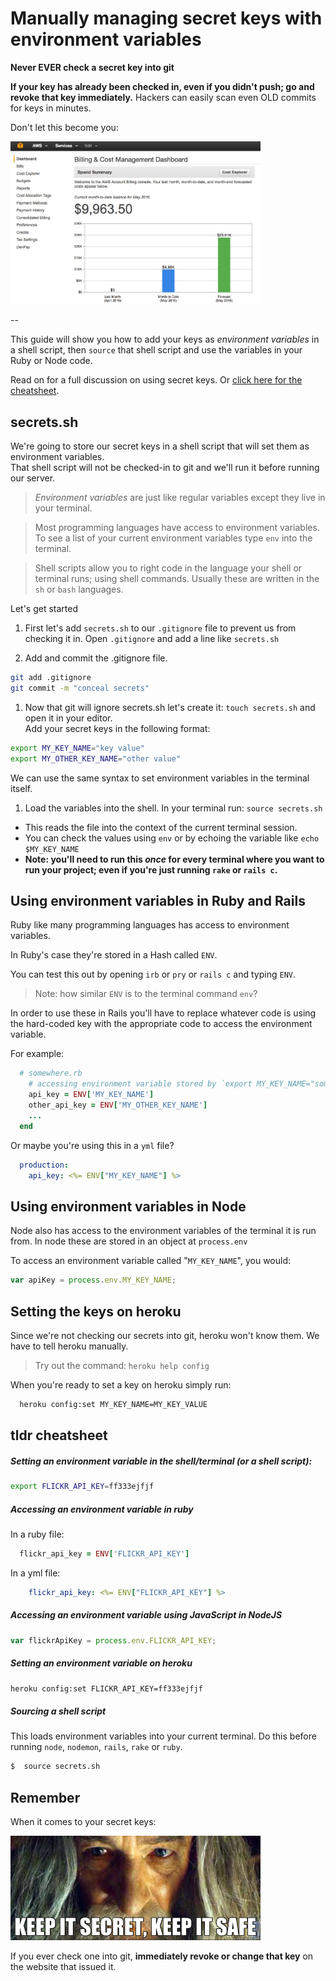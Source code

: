 # Manually managing secret keys with environment variables

**Never EVER check a secret key into git**

**If your key has already been checked in, even if you didn't push; go and revoke that key immediately.**
Hackers can easily scan even OLD commits for keys in minutes.

Don't let this become you:

<img src="assets/AWS_bill_cropped.jpg" style="max-width: 400px">

--

This guide will show you how to add your keys as _environment variables_ in a shell script, then `source` that shell script and use the variables in your Ruby or Node code.

Read on for a full discussion on using secret keys.  Or [click here for the cheatsheet](#tldr-cheatsheet).


## secrets.sh

We're going to store our secret keys in a shell script that will set them as environment variables.  
That shell script will not be checked-in to git and we'll run it before running our server.

> _Environment variables_ are just like regular variables except they live in your terminal.  

> Most programming languages have access to environment variables.  To see a list of your current environment variables type `env` into the terminal.

> Shell scripts allow you to right code in the language your shell or terminal runs; using shell commands.  Usually these are written in the `sh` or `bash` languages.


Let's get started

1. First let's add `secrets.sh` to our `.gitignore` file to prevent us from checking it in.
  Open `.gitignore` and add a line like `secrets.sh`

1. Add and commit the .gitignore file.

  ```sh
  git add .gitignore
  git commit -m "conceal secrets"
  ```
  
1. Now that git will ignore secrets.sh let's create it: `touch secrets.sh` and open it in your editor.  
   Add your secret keys in the following format:

  ```sh
  export MY_KEY_NAME="key value"
  export MY_OTHER_KEY_NAME="other value"
  ```
  
  We can use the same syntax to set environment variables in the terminal itself.


1. Load the variables into the shell.
  In your terminal run: `source secrets.sh`
  * This reads the file into the context of the current terminal session.  
  * You can check the values using `env` or by echoing the variable like `echo $MY_KEY_NAME`
  * **Note: you'll need to run this _once_ for every terminal where you want to run your project; even if you're just running `rake` or `rails c`.**


## Using environment variables in Ruby and Rails
  
Ruby like many programming languages has access to environment variables.  

In Ruby's case they're stored in a Hash called `ENV`.

You can test this out by opening `irb` or `pry` or `rails c` and typing `ENV`.  

> Note: how similar `ENV` is to the terminal command `env`?

In order to use these in Rails you'll have to replace whatever code is using the hard-coded key with the appropriate code to access the environment variable.

For example:

```rb
  # somewhere.rb
    # accessing environment variable stored by `export MY_KEY_NAME="something"`
    api_key = ENV['MY_KEY_NAME']
    other_api_key = ENV['MY_OTHER_KEY_NAME']
    ...
  end
```

Or maybe you're using this in a `yml` file?

```yml
  production: 
    api_key: <%= ENV["MY_KEY_NAME"] %>
```

## Using environment variables in Node

Node also has access to the environment variables of the terminal it is run from.  In node these are stored in an object at `process.env`

To access an environment variable called "`MY_KEY_NAME`", you would:

```js
var apiKey = process.env.MY_KEY_NAME;
```


## Setting the keys on heroku

Since we're not checking our secrets into git, heroku won't know them.  We have to tell heroku manually.

> Try out the command: `heroku help config`

When you're ready to set a key on heroku simply run:

```bash
  heroku config:set MY_KEY_NAME=MY_KEY_VALUE
```


## tldr cheatsheet

##### Setting an environment variable in the shell/terminal (or a shell script):

```sh
export FLICKR_API_KEY=ff333ejfjf
```

##### Accessing an environment variable in ruby

In a ruby file:

```rb
  flickr_api_key = ENV['FLICKR_API_KEY']
```

In a yml file:

```yml
    flickr_api_key: <%= ENV["FLICKR_API_KEY"] %>
```

##### Accessing an environment variable using JavaScript in NodeJS

```js
var flickrApiKey = process.env.FLICKR_API_KEY;
```

##### Setting an environment variable on heroku

```sh
heroku config:set FLICKR_API_KEY=ff333ejfjf
```

##### Sourcing a shell script

This loads environment variables into your current terminal.  Do this before running `node`, `nodemon`, `rails`, `rake` or `ruby`.

```sh
$  source secrets.sh
```

## Remember

When it comes to your secret keys: 

<img src="assets/keep_it_secret.jpg" style="max-width: 400px">

If you ever check one into git, **immediately revoke or change that key** on the website that issued it.
